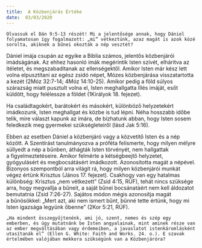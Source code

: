 ```yaml
---
title:  A Közbenjárás Értéke
date:  03/03/2020
---
```


`Olvassuk el Dán 9:5-13 részét! Mi a jelentősége annak, hogy Dániel folyamatosan így fogalmazott: „mi” vétkeztünk, azaz magát is azok közé sorolta, akiknek a bűnei okozták a nép vesztét?`

Dániel imája csupán az egyike a Biblia számos, jelentős közbenjárói imádságának. Az ehhez hasonló imák megérintik Isten szívét, elhárítva az ítéletet, és megszabadítanak az ellenségektől. Amikor Isten már kész lett volna elpusztítani az egész zsidó népet, Mózes közbenjárása visszatartotta a kezét (2Móz 32:7-14; 4Móz 14:10-25). Amikor pedig a föld súlyos szárazság miatt pusztult volna el, Isten meghallgatta Illés imáját, esőt küldött, hogy felélessze a földet (1Királyok 18. fejezet).

Ha családtagokért, barátokért és másokért, különböző helyzetekért imádkozunk, Isten meghallgat és közbe is tud lépni. Néha hosszabb időbe telik, mire választ kapunk az imára, de bízhatunk abban, hogy Isten sosem feledkezik meg gyermekei szükségleteiről (lásd Jak 5:16).

Ebben az esetben Dániel a közbenjáró vagy a közvetítő Isten és a nép között. A Szentírást tanulmányozva a próféta felismerte, hogy milyen mélyre süllyedt a nép a bűnben, áthágták Isten törvényét, nem hallgattak a figyelmeztetéseire. Amikor felmérte a kétségbeejtő helyzetet, gyógyulásért és megbocsátásért imádkozott. Azonosította magát a népével. Bizonyos szempontból arra világít rá, hogy milyen közbenjárói munkát végez értünk Krisztus (János 17. fejezet). Csakhogy van egy hatalmas különbség: Krisztus „nem vétkezett” (Zsid 4:15, RÚF), tehát nincs szüksége arra, hogy megvallja a bűneit, a saját bűnei bocsánatáért nem kell áldozatot bemutatnia (Zsid 7:26-27). Sajátos módon mégis azonosítja magát a bűnösökkel: „Mert azt, aki nem ismert bűnt, bűnné tette értünk, hogy mi Isten igazsága legyünk őbenne” (2Kor 5:21, RÚF).

`„Ha mindent összegyűjtenénk, ami jó, szent, nemes és szép egy emberben, és úgy mutatnánk be Isten angyalainak, mint aminek része van az ember megváltásában vagy érdemeiben, a javaslatot istenkáromlásként utasítanák el” (Ellen G. White: Faith and Works. 24. o.). E szavak értelmében valójában mekkora szükségünk van a Közbenjáróra?`